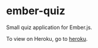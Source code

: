 ember-quiz
==========

Small quiz application for Ember.js.

To view on Heroku, go to [heroku](http://damp-inlet-1233.herokuapp.com/).
